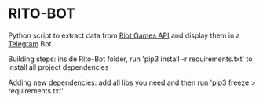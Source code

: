 # RITO-BOT

Python script to extract data from [Riot Games API](https://developer.riotgames.com/apis) and display them in a [Telegram](https://core.telegram.org) Bot.

Building steps:
inside Rito-Bot folder, run 'pip3 install -r requirements.txt' to install all project dependencies

Adding new dependencies:
add all libs you need and then run 'pip3 freeze > requirements.txt'